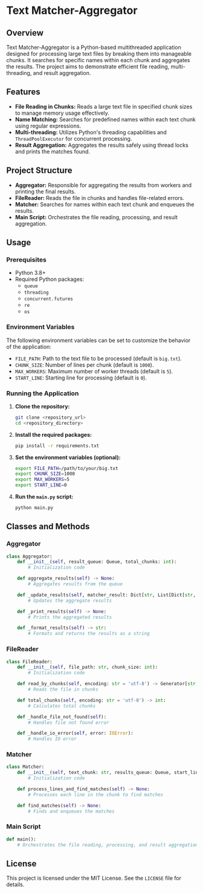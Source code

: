 # Text Matcher-Aggregator

## Overview

Text Matcher-Aggregator is a Python-based multithreaded application designed for processing large text files by breaking them into manageable chunks. It searches for specific names within each chunk and aggregates the results. The project aims to demonstrate efficient file reading, multi-threading, and result aggregation.

## Features

- **File Reading in Chunks:** Reads a large text file in specified chunk sizes to manage memory usage effectively.
- **Name Matching:** Searches for predefined names within each text chunk using regular expressions.
- **Multi-threading:** Utilizes Python's threading capabilities and `ThreadPoolExecutor` for concurrent processing.
- **Result Aggregation:** Aggregates the results safely using thread locks and prints the matches found.

## Project Structure

- **Aggregator:** Responsible for aggregating the results from workers and printing the final results.
- **FileReader:** Reads the file in chunks and handles file-related errors.
- **Matcher:** Searches for names within each text chunk and enqueues the results.
- **Main Script:** Orchestrates the file reading, processing, and result aggregation.

## Usage

### Prerequisites

- Python 3.8+
- Required Python packages:
  - `queue`
  - `threading`
  - `concurrent.futures`
  - `re`
  - `os`

### Environment Variables

The following environment variables can be set to customize the behavior of the application:

- `FILE_PATH`: Path to the text file to be processed (default is `big.txt`).
- `CHUNK_SIZE`: Number of lines per chunk (default is `1000`).
- `MAX_WORKERS`: Maximum number of worker threads (default is `5`).
- `START_LINE`: Starting line for processing (default is `0`).

### Running the Application

1. **Clone the repository:**
   
    ```bash
    git clone <repository_url>
    cd <repository_directory>
    ```

2. **Install the required packages:**
   
    ```bash
    pip install -r requirements.txt
    ```

3. **Set the environment variables (optional):**

    ```bash
    export FILE_PATH=/path/to/your/big.txt
    export CHUNK_SIZE=1000
    export MAX_WORKERS=5
    export START_LINE=0
    ```

4. **Run the `main.py` script:**

    ```bash
    python main.py
    ```

## Classes and Methods

### Aggregator

```python
class Aggregator:
    def __init__(self, result_queue: Queue, total_chunks: int):
        # Initialization code

    def aggregate_results(self) -> None:
        # Aggregates results from the queue

    def _update_results(self, matcher_result: Dict[str, List[Dict[str, int]]]) -> None:
        # Updates the aggregate results

    def _print_results(self) -> None:
        # Prints the aggregated results

    def _format_results(self) -> str:
        # Formats and returns the results as a string
```

### FileReader

```python
class FileReader:
    def __init__(self, file_path: str, chunk_size: int):
        # Initialization code

    def read_by_chunks(self, encoding: str = 'utf-8') -> Generator[str, None, None]:
        # Reads the file in chunks

    def total_chunks(self, encoding: str = 'utf-8') -> int:
        # Calculates total chunks

    def _handle_file_not_found(self):
        # Handles file not found error

    def _handle_io_error(self, error: IOError):
        # Handles IO error
```

### Matcher

```python
class Matcher:
    def __init__(self, text_chunk: str, results_queue: Queue, start_line: int):
        # Initialization code

    def process_lines_and_find_matches(self) -> None:
        # Processes each line in the chunk to find matches

    def find_matches(self) -> None:
        # Finds and enqueues the matches
```

### Main Script

```python
def main():
    # Orchestrates the file reading, processing, and result aggregation
```

## License

This project is licensed under the MIT License. See the `LICENSE` file for details.